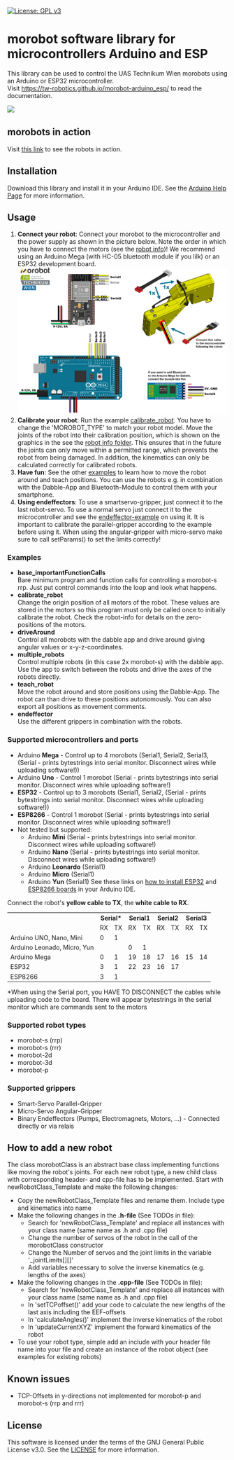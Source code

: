 [![License: GPL v3](https://img.shields.io/badge/License-GPLv3-blue.svg)](https://www.gnu.org/licenses/gpl-3.0)

# morobot software library for microcontrollers Arduino and ESP

This library can be used to control the UAS Technikum Wien morobots using an Arduino or ESP32 microcontroller.<br>
Visit https://tw-robotics.github.io/morobot-arduino_esp/ to read the documentation.

![](robot_info/morobot_types.png)

## morobots in action
Visit [this link](https://fhtw-my.sharepoint.com/:f:/g/personal/rauer_technikum-wien_at/EqCmgnG48F5DhoUqymyPeDsBle8L1-g1K1zmv48mNSwo6Q) to see the robots in action.

## Installation
Download this library and install it in your Arduino IDE. See the [Arduino Help Page](https://www.arduino.cc/en/guide/libraries#toc4) for more information.

## Usage
1. **Connect your robot**: Connect your morobot to the microcontroller and the power supply as shown in the picture below. Note the order in which you have to connect the motors (see the [robot info](robot_info/calibration-pose_coordinate-frames/))! We recommend using an Arduino Mega (with HC-05 bluetooth module if you lilk) or an ESP32 development board.
![](robot_info/morobot_connection.png)
2. **Calibrate your robot**: Run the example [calibrate_robot](examples/calibrate_robot/calibrate_robot.ino). You have to change the 'MOROBOT_TYPE' to match your robot model. Move the joints of the robot into their calibration position, which is shown on the graphics in the see the [robot info folder](robot_info/calibration-pose_coordinate-frames/). This ensures that in the future the joints can only move within a permitted range, which prevents the robot from being damaged. In addition, the kinematics can only be calculated correctly for calibrated robots.
3. **Have fun**: See the other [examples](examples/) to learn how to move the robot around and teach positions. You can use the robots e.g. in combination with the Dabble-App and Bluetooth-Module to control them with your smartphone.
4. **Using endeffectors**: To use a smartservo-gripper, just connect it to the last robot-servo. To use a normal servo just connect it to the microcontroller and see the [endeffector-example](examples/endeffector/endeffector.ino) on using it. It is important to calibrate the parallel-gripper according to the example before using it. When using the angular-gripper with micro-servo make sure to call setParams() to set the limits correctly!

### Examples
- **base_importantFunctionCalls**<br>
  Bare minimum program and function calls for controlling a morobot-s rrp. Just put control commands into the loop and look what happens.
- **calibrate_robot**<br>
  Change the origin position of all motors of the robot. These values are stored in the motors so this program must only be called once to initially calibrate the robot. Check the robot-info for details on the zero-positions of the motors.
- **driveAround**<br>
  Control all morobots with the dabble app and drive around giving angular values or x-y-z-coordinates.
- **multiple_robots**<br>
  Control multiple robots (in this case 2x morobot-s) with the dabble app. Use the app to switch between the robots and drive the axes of the robots directly.
- **teach_robot**<br>
  Move the robot around and store positions using the Dabble-App. The robot can than drive to these positions autonomously. You can also export all positions as movement comments.
- **endeffector**<br>
  Use the different grippers in combination with the robots.
### Supported microcontrollers and ports
- Arduino **Mega** - Control up to 4 morobots (Serial1, Serial2, Serial3, (Serial - prints bytestrings into serial monitor. Disconnect wires while uploading software!))
- Arduino **Uno** - Control 1 morobot (Serial - prints bytestrings into serial monitor. Disconnect wires while uploading software!)
- **ESP32** - Control up to 3 morobots (Serial1, Serial2, (Serial - prints bytestrings into serial monitor. Disconnect wires while uploading software!))
- **ESP8266** - Control 1 morobot (Serial - prints bytestrings into serial monitor. Disconnect wires while uploading software!)
- Not tested but supported:
  - Arduino **Mini** (Serial - prints bytestrings into serial monitor. Disconnect wires while uploading software!)
  - Arduino **Nano** (Serial - prints bytestrings into serial monitor. Disconnect wires while uploading software!)
  - Arduino **Leonardo** (Serial1)
  - Arduino **Micro** (Serial1)
  - Arduino **Yun** (Serial1)
See these links on [how to install ESP32](https://randomnerdtutorials.com/installing-the-esp32-board-in-arduino-ide-windows-instructions/) and [ESP8266 boards](https://randomnerdtutorials.com/how-to-install-esp8266-board-arduino-ide/) in your Arduino IDE.

Connect the robot's **yellow cable to TX**, the **white cable to RX**.
<table><tr><th></th><th colspan="2">Serial*</th><th colspan="2">Serial1</th><th colspan="2">Serial2</th><th colspan="2">Serial3</th></tr><tr><td></td><td>RX</td><td>TX</td><td>RX</td><td>TX</td><td>RX</td><td>TX</td><td>RX</td><td>TX</td></tr><tr><td>Arduino UNO, Nano, Mini</td><td>0</td><td>1</td><td></td><td></td><td></td><td></td><td></td><td></td></tr><tr><td>Arduino Leonado, Micro, Yun</td><td></td><td></td><td>0</td><td>1</td><td></td><td></td><td></td><td></td></tr><tr><td>Arduino Mega</td><td>0</td><td>1</td><td>19</td><td>18</td><td>17</td><td>16</td><td>15</td><td>14</td></tr><tr><td>ESP32</td><td>3</td><td>1</td><td>22</td><td>23</td><td>16</td><td>17</td><td></td><td></td></tr><tr><td>ESP8266</td><td>3</td><td>1</td><td></td><td></td><td></td><td></td><td></td><td></td></tr></table>
*When using the Serial port, you HAVE TO DISCONNECT the cables while uploading code to the board. There will appear bytestrings in the serial monitor which are commands sent to the motors

### Supported robot types
- morobot-s (rrp)
- morobot-s (rrr)
- morobot-2d
- morobot-3d
- morobot-p
### Supported grippers
- Smart-Servo Parallel-Gripper
- Micro-Servo Angular-Gripper
- Binary Endeffectors (Pumps, Electromagnets, Motors, ...) - Connected directly or via relais

## How to add a new robot
The class morobotClass is an abstract base class implementing functions like moving the robot's joints. For each new robot type, a new child class with corresponding header- and cpp-file has to be implemented. Start with newRobotClass_Template and make the following changes:
- Copy the newRobotClass_Template files and rename them. Include type and kinematics into name
- Make the following changes in the **.h-file** (See TODOs in file):
  - Search for 'newRobotClass_Template' and replace all instances with your class name (same name as .h and .cpp file)
  - Change the number of servos of the robot in the call of the morobotClass constructor
  - Change the Number of servos and the joint limits in the variable '_jointLimits[][]'
  - Add variables necessary to solve the inverse kinematics (e.g. lengths of the axes)
- Make the following changes in the **.cpp-file** (See TODOs in file):
  - Search for 'newRobotClass_Template' and replace all instances with your class name (same name as .h and .cpp file)
  - In 'setTCPoffset()' add your code to calculate the new lengths of the last axis including the EEF-offsets
  - In 'calculateAngles()' implement the inverse kinematics of the robot
  - In 'updateCurrentXYZ' implement the forward kinematics of the robot
- To use your robot type, simple add an include with your header file name into your file and create an instance of the robot object (see examples for existing robots)

## Known issues
- TCP-Offsets in y-directions not implemented for morobot-p and morobot-s (rrp and rrr)

## License
This software is licensed under the terms of the GNU General Public License v3.0. See the [LICENSE](LICENSE) for more information.
